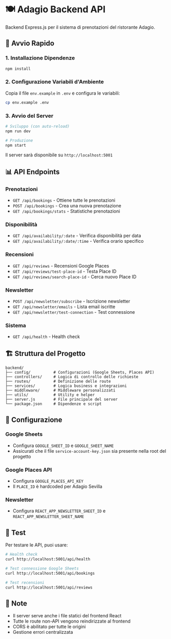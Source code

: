 # 🍽️ Adagio Backend API

Backend Express.js per il sistema di prenotazioni del ristorante Adagio.

## 🚀 Avvio Rapido

### 1. Installazione Dipendenze
```bash
npm install
```

### 2. Configurazione Variabili d'Ambiente
Copia il file `env.example` in `.env` e configura le variabili:

```bash
cp env.example .env
```

### 3. Avvio del Server
```bash
# Sviluppo (con auto-reload)
npm run dev

# Produzione
npm start
```

Il server sarà disponibile su `http://localhost:5001`

## 📊 API Endpoints

### Prenotazioni
- `GET /api/bookings` - Ottiene tutte le prenotazioni
- `POST /api/bookings` - Crea una nuova prenotazione
- `GET /api/bookings/stats` - Statistiche prenotazioni

### Disponibilità
- `GET /api/availability/:date` - Verifica disponibilità per data
- `GET /api/availability/:date/:time` - Verifica orario specifico

### Recensioni
- `GET /api/reviews` - Recensioni Google Places
- `GET /api/reviews/test-place-id` - Testa Place ID
- `GET /api/reviews/search-place-id` - Cerca nuovo Place ID

### Newsletter
- `POST /api/newsletter/subscribe` - Iscrizione newsletter
- `GET /api/newsletter/emails` - Lista email iscritte
- `GET /api/newsletter/test-connection` - Test connessione

### Sistema
- `GET /api/health` - Health check

## 🏗️ Struttura del Progetto

```
backend/
├── config/          # Configurazioni (Google Sheets, Places API)
├── controllers/     # Logica di controllo delle richieste
├── routes/          # Definizione delle route
├── services/        # Logica business e integrazioni
├── middleware/      # Middleware personalizzati
├── utils/           # Utility e helper
├── server.js        # File principale del server
└── package.json     # Dipendenze e script
```

## 🔧 Configurazione

### Google Sheets
- Configura `GOOGLE_SHEET_ID` e `GOOGLE_SHEET_NAME`
- Assicurati che il file `service-account-key.json` sia presente nella root del progetto

### Google Places API
- Configura `GOOGLE_PLACES_API_KEY`
- Il `PLACE_ID` è hardcoded per Adagio Sevilla

### Newsletter
- Configura `REACT_APP_NEWSLETTER_SHEET_ID` e `REACT_APP_NEWSLETTER_SHEET_NAME`

## 🧪 Test

Per testare le API, puoi usare:

```bash
# Health check
curl http://localhost:5001/api/health

# Test connessione Google Sheets
curl http://localhost:5001/api/bookings

# Test recensioni
curl http://localhost:5001/api/reviews
```

## 📝 Note

- Il server serve anche i file statici del frontend React
- Tutte le route non-API vengono reindirizzate al frontend
- CORS è abilitato per tutte le origini
- Gestione errori centralizzata
